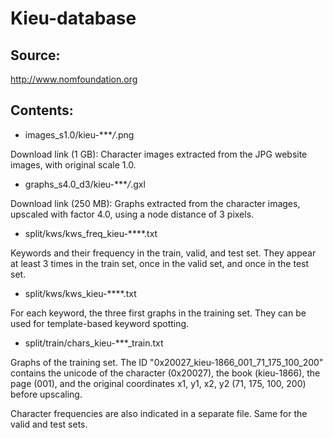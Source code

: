 # Kieu-database

## Source:

http://www.nomfoundation.org


## Contents:

- images_s1.0/kieu-****/*.png

Download link (1 GB):
Character images extracted from the JPG website images, with original scale 1.0.

- graphs_s4.0_d3/kieu-****/*.gxl 

Download link (250 MB):
Graphs extracted from the character images, upscaled with factor 4.0, using a node distance of 3 pixels.

- split/kws/kws_freq_kieu-****.txt

Keywords and their frequency in the train, valid, and test set. They appear at least 3 times in the train set, once in the valid set, and once in the test set.

- split/kws/kws_kieu-****.txt

For each keyword, the three first graphs in the training set. They can be used for template-based keyword spotting.

- split/train/chars_kieu-***_train.txt

Graphs of the training set. The ID "0x20027_kieu-1866_001_71_175_100_200" contains the unicode of the character (0x20027), the book (kieu-1866), the page (001), and the original coordinates x1, y1, x2, y2 (71, 175, 100, 200) before upscaling.

Character frequencies are also indicated in a separate file. Same for the valid and test sets.
